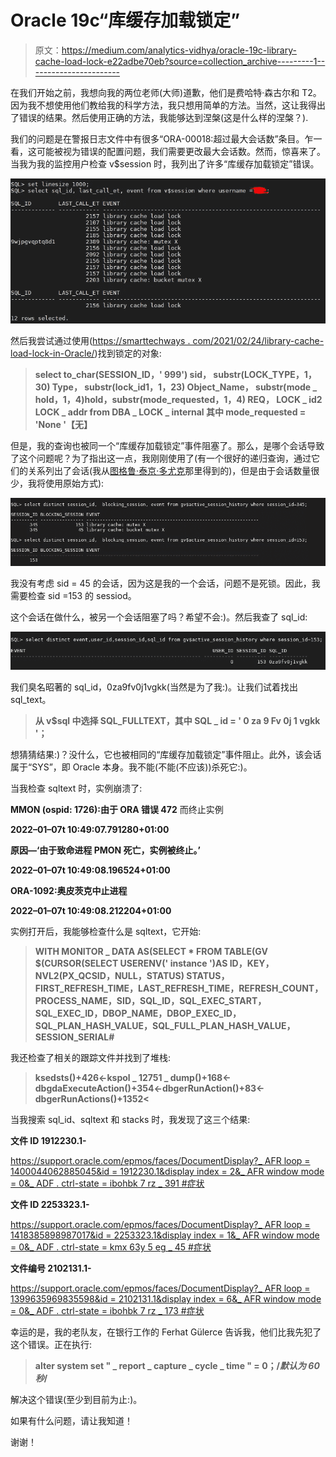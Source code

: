 # Oracle 19c“库缓存加载锁定”

> 原文：<https://medium.com/analytics-vidhya/oracle-19c-library-cache-load-lock-e22adbe70eb?source=collection_archive---------1----------------------->

在我们开始之前，我想向我的两位老师(大师)道歉，他们是费哈特·森古尔和 T2。因为我不想使用他们教给我的科学方法，我只想用简单的方法。当然，这让我得出了错误的结果。然后使用正确的方法，我能够达到涅槃(这是什么样的涅槃？).

我们的问题是在警报日志文件中有很多“ORA-00018:超过最大会话数”条目。乍一看，这可能被视为错误的配置问题，我们需要更改最大会话数。然而，惊喜来了。当我为我的监控用户检查 v$session 时，我列出了许多“库缓存加载锁定”错误。

![](img/355f235fc64eaef4794d1ed85d7c6742.png)

然后我尝试通过使用([https://smarttechways . com/2021/02/24/library-cache-load-lock-in-Oracle/](https://smarttechways.com/2021/02/24/library-cache-load-lock-in-oracle/))找到锁定的对象:

> **select to_char(SESSION_ID，' 999') sid，
> substr(LOCK_TYPE，1，30) Type，
> substr(lock_id1，1，23) Object_Name，
> substr(mode _ hold，1，4)hold，substr(mode_requested，1，4) REQ，
> LOCK _ id2 LOCK _ addr
> from DBA _ LOCK _ internal
> 其中
> mode_requested = 'None '【无】**

但是，我的查询也被同一个“库缓存加载锁定”事件阻塞了。那么，是哪个会话导致了这个问题呢？为了指出这一点，我刚刚使用了(有一个很好的递归查询，通过它们的关系列出了会话(我从[图格鲁·泰京·多尤克](https://www.linkedin.com/in/tugrul-tekin-doyuk-3806961)那里得到的)，但是由于会话数量很少，我将使用原始方式):

![](img/df0ea27cde2579e464c226a38da8adfb.png)

我没有考虑 sid = 45 的会话，因为这是我的一个会话，问题不是死锁。因此，我需要检查 sid =153 的 sessiod。

这个会话在做什么，被另一个会话阻塞了吗？希望不会:)。然后我查了 sql_id:

![](img/8dda9935d32b4d90e3ed20af149258b4.png)

我们臭名昭著的 sql_id，0za9fv0j1vgkk(当然是为了我:)。让我们试着找出 sql_text。

> **从 v$sql 中选择 SQL_FULLTEXT，其中 SQL _ id = ' 0 za 9 Fv 0j 1 vgkk '；**

想猜猜结果:)？没什么，它也被相同的“库缓存加载锁定”事件阻止。此外，该会话属于“SYS”，即 Oracle 本身。我不能(不能(不应该))杀死它:)。

当我检查 sqltext 时，实例崩溃了:

**MMON (ospid: 1726):由于 ORA 错误 472** 而终止实例

**2022–01–07t 10:49:07.791280+01:00**

**原因—‘由于致命进程 PMON 死亡，实例被终止。’**

**2022–01–07t 10:49:08.196524+01:00**

**ORA-1092:奥皮茨克中止进程**

**2022–01–07t 10:49:08.212204+01:00**

实例打开后，我能够检查什么是 sqltext，它开始:

> **WITH MONITOR _ DATA AS(SELECT * FROM TABLE(GV $(CURSOR(SELECT USERENV(' instance ')AS ID，KEY，NVL2(PX_QCSID，NULL，STATUS) STATUS，FIRST_REFRESH_TIME，LAST_REFRESH_TIME，REFRESH_COUNT，PROCESS_NAME，SID，SQL_ID，SQL_EXEC_START，SQL_EXEC_ID，DBOP_NAME，DBOP_EXEC_ID，SQL_PLAN_HASH_VALUE，SQL_FULL_PLAN_HASH_VALUE，SESSION_SERIAL#**

我还检查了相关的跟踪文件并找到了堆栈:

> **ksedsts()+426<-kspol _ 12751 _ dump()+168<-dbgdaExecuteAction()+354<-dbgerRunAction()+83<-dbgerRunActions()+1352<**

当我搜索 sql_id、sqltext 和 stacks 时，我发现了这三个结果:

**文件 ID 1912230.1-**

[https://support.oracle.com/epmos/faces/DocumentDisplay?_ AFR loop = 1400044062885045&id = 1912230.1&display index = 2&_ AFR window mode = 0&_ ADF . ctrl-state = ibohbk 7 rz _ 391 #症状](https://support.oracle.com/epmos/faces/DocumentDisplay?_afrLoop=1418384640342726&id=1912230.1&displayIndex=2&_afrWindowMode=0&_adf.ctrl-state=kmx63y5eg_4#SYMPTOM)

**文件 ID 2253323.1-**

[https://support.oracle.com/epmos/faces/DocumentDisplay?_ AFR loop = 1418385898987017&id = 2253323.1&display index = 1&_ AFR window mode = 0&_ ADF . ctrl-state = kmx 63y 5 eg _ 45 #症状](https://support.oracle.com/epmos/faces/DocumentDisplay?_afrLoop=1418385898987017&id=2253323.1&displayIndex=1&_afrWindowMode=0&_adf.ctrl-state=kmx63y5eg_45#SYMPTOM)

**文件编号 2102131.1-**

[https://support.oracle.com/epmos/faces/DocumentDisplay?_ AFR loop = 1399635969835598&id = 2102131.1&display index = 6&_ AFR window mode = 0&_ ADF . ctrl-state = ibohbk 7 rz _ 173 #症状](https://support.oracle.com/epmos/faces/DocumentDisplay?_afrLoop=3040295085757&id=2102131.1&displayIndex=6&_afrWindowMode=0&_adf.ctrl-state=n2lnumlv7_4#SYMPTOM)

幸运的是，我的老队友，在银行工作的 Ferhat Gülerce 告诉我，他们比我先犯了这个错误。正在执行:

> **alter system set " _ report _ capture _ cycle _ time " = 0；/*默认为 60 秒*/**

解决这个错误(至少到目前为止:)。

如果有什么问题，请让我知道！

谢谢！